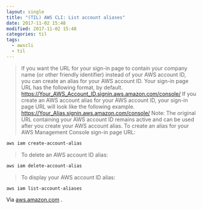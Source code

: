 ```yaml
---
layout: single
title: "(TIL) AWS CLI: List account aliases"
date: 2017-11-02 15:48
modified: 2017-11-02 15:48
categories: til
tags:
  - awscli
  - til
---
```


> If you want the URL for your sign-in page to contain your company name
(or other friendly identifier) instead of your AWS account ID,
you can create an alias for your AWS account ID.
> Your sign-in page URL has the following format, by default.
> <https://Your_AWS_Account_ID.signin.aws.amazon.com/console/>
> If you create an AWS account alias for your AWS account ID,
your sign-in page URL will look like the following example.
> <https://Your_Alias.signin.aws.amazon.com/console/>
> Note: The original URL containing your AWS account ID remains active
and can be used after you create your AWS account alias.
> To create an alias for your AWS Management Console sign-in page URL:

```bash
aws iam create-account-alias
```

> To delete an AWS account ID alias:

```bash
aws iam delete-account-alias
```

> To display your AWS account ID alias:

```bash
aws iam list-account-aliases
```

Via [aws.amazon.com](https://docs.aws.amazon.com/IAM/latest/UserGuide/console_account-alias.html)
.
